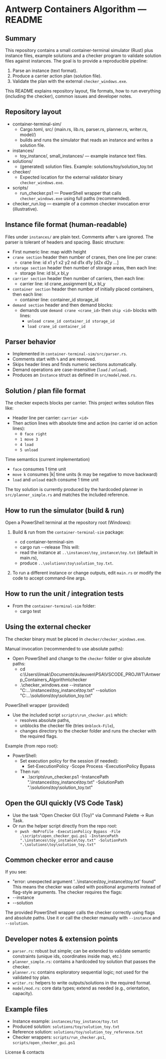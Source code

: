 # Antwerp Containers Algorithm — README

Summary
-------
This repository contains a small container-terminal simulator (Rust) plus instance files, example solutions and a checker program to validate solution files against instances. The goal is to provide a reproducible pipeline:

1. Parse an instance (text format).
2. Produce a carrier action plan (solution file).
3. Validate the plan with the external `checker_windows.exe`.

This README explains repository layout, file formats, how to run everything (including the checker), common issues and developer notes.

Repository layout
----------------
- container-terminal-sim/  
  - Cargo.toml, src/ (main.rs, lib.rs, parser.rs, planner.rs, writer.rs, model/)  
  - builds and runs the simulator that reads an instance and writes a solution file.
- instances/  
  - toy_instance/, small_instances/ — example instance text files.
- solutions/  
  - (generated) solution files. Example: solutions/toy/solution_toy.txt
- checker/  
  - Expected location for the external validator binary `checker_windows.exe`.
- scripts/  
  - run_checker.ps1 — PowerShell wrapper that calls `checker_windows.exe` using full paths (recommended).
- checker_run.log — example of a common checker invocation error (illustrative).

Instance file format (human-readable)
-------------------------------------
Files under `instances/` are plain text. Comments after `%` are ignored. The parser is tolerant of headers and spacing. Basic structure:

- First numeric line: map width height
- `crane section` header then number of cranes, then one line per crane:
  - crane line: id x1 y1 x2 y2 nd d1x d1y [d2x d2y ...]
- `storage section` header then number of storage areas, then each line:
  - storage line: id bl_x bl_y
- `carrier section` header then number of carriers, then each line:
  - carrier line: id crane_assignment bl_x bl_y
- `container section` header then number of initially placed containers, then each line:
  - container line: container_id storage_id
- `demand section` header and then demand blocks:
  - demands use `demand crane <crane_id>` then `ship <id>` blocks with lines:
    - `unload crane_id container_id storage_id`
    - `load crane_id container_id`

Parser behavior
---------------
- Implemented in `container-terminal-sim/src/parser.rs`.
- Comments start with `%` and are removed.
- Skips header lines and finds numeric sections automatically.
- Demand operations are case-insensitive (`load` / `unload`).
- Produces an `Instance` struct as defined in `src/model/mod.rs`.

Solution / plan file format
---------------------------
The checker expects blocks per carrier. This project writes solution files like:

- Header line per carrier: `carrier <id>`
- Then action lines with absolute time and action (no carrier id on action lines):
  - `0 face right`
  - `1 move 3`
  - `4 load`
  - `5 unload`

Time semantics (current implementation)
- `face` consumes 1 time unit
- `move k` consumes |k| time units (k may be negative to move backward)
- `load` and `unload` each consume 1 time unit

The toy solution is currently produced by the hardcoded planner in `src/planner_simple.rs` and matches the included reference.

How to run the simulator (build & run)
--------------------------------------
Open a PowerShell terminal at the repository root (Windows):

1. Build & run from the `container-terminal-sim` package:
   - cd container-terminal-sim
   - cargo run --release
   This will:
   - read the instance at `..\instances\toy_instance\toy.txt` (default in main.rs),
   - produce `..\solutions\toy\solution_toy.txt`.

2. To run a different instance or change outputs, edit `main.rs` or modify the code to accept command-line args.

How to run the unit / integration tests
---------------------------------------
- From the `container-terminal-sim` folder:
  - cargo test

Using the external checker
--------------------------
The checker binary must be placed in `checker/checker_windows.exe`.

Manual invocation (recommended to use absolute paths):
- Open PowerShell and change to the `checker` folder or give absolute paths:
  - cd c:\Users\limak\Documents\kuleuven\PSA\VSCODE_PROJWT\Antwerp_Containers_Algorithm\checker
  - .\checker_windows.exe --instance "C:\...\instances\toy_instance\toy.txt" --solution "C:\...\solutions\toy\solution_toy.txt"

PowerShell wrapper (provided)
- Use the included script `scripts\run_checker.ps1` which:
  - resolves absolute paths,
  - unblocks the checker file (tries `Unblock-File`),
  - changes directory to the checker folder and runs the checker with the required flags.

Example (from repo root):
- PowerShell:
  - Set execution policy for the session (if needed):
    - Set-ExecutionPolicy -Scope Process -ExecutionPolicy Bypass
  - Then run:
    - .\scripts\run_checker.ps1 -InstancePath ".\instances\toy_instance\toy.txt" -SolutionPath ".\solutions\toy\solution_toy.txt"

Open the GUI quickly (VS Code Task)
-----------------------------------
- Use the task "Open Checker GUI (Toy)" via Command Palette → Run Task.
- Or run the helper script directly from the repo root:
  - `pwsh -NoProfile -ExecutionPolicy Bypass -File .\scripts\open_checker_gui.ps1 -InstancePath ".\instances\toy_instance\toy.txt" -SolutionPath ".\solutions\toy\solution_toy.txt"`

Common checker error and cause
------------------------------
If you see:
- "error: unexpected argument '..\instances\toy_instance\toy.txt' found"
This means the checker was called with positional arguments instead of flag-style arguments. The checker requires the flags:
- --instance <FILE>
- --solution <FILE>

The provided PowerShell wrapper calls the checker correctly using flags and absolute paths. Use it or call the checker manually with `--instance` and `--solution`.

Developer notes & extension points
----------------------------------
- `parser.rs`: robust but simple; can be extended to validate semantic constraints (unique ids, coordinates inside map, etc.)
- `planner_simple.rs`: contains a hardcoded toy solution that passes the checker.
- `planner.rs`: contains exploratory sequential logic; not used for the validated toy plan.
- `writer.rs`: helpers to write outputs/solutions in the required format.
- `model/mod.rs`: core data types; extend as needed (e.g., orientation, capacity).

Example files
-------------
- Instance example: `instances/toy_instance/toy.txt`
- Produced solution: `solutions/toy/solution_toy.txt`
- Reference solution: `solutions/toy/solution_toy_reference.txt`
- Checker wrappers: `scripts/run_checker.ps1`, `scripts/open_checker_gui.ps1`

License & contacts
